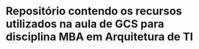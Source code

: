 # Repositório contendo os recursos utilizados na aula de GCS para disciplina MBA em Arquitetura de TI

